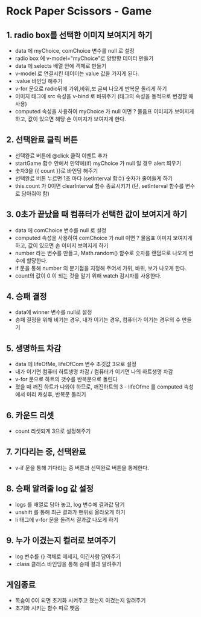 # Rock Paper Scissors - Game

## 1. radio box를 선택한 이미지 보여지게 하기
* data 에 myChoice, comChoice 변수를 null 로 설정
* radio box 에 v-model="myChoice"로 양방향 데이터 만들기
* data 에 selects 배열 안에 객체로 만들기
* v-model 로 연결시킨 데이터는 value 값을 가지게 된다.
* :value 바인딩 해주기
* v-for 문으로 radio뒤에 가위,바위,보 글씨 나오게 반복문 돌리게 하기
* 이미지 태그에 src 속성을 v-bind 로 바꿔주기 (태그의 속성을 동적으로 변경할 때 사용)
* computed 속성을 사용하여 myChoice 가 null 이면 ? 물음표 이미지가 보여지게 하고, 값이 있으면 해당 손 이미지가 보여지게 한다.

## 2. 선택완료 클릭 버튼
* 선택완료 버튼에 @click 클릭 이벤트 추가
* startGame 함수 안에서 만약에(if) myChoice 가 null 일 경우 alert 띄우기
* 숫자3을 {{ count }}로 바인딩 해주기
* 선택완료 버튼 누르면 1초 마다 (setInterval 함수) 숫자가 줄어들게 하기
* this.count 가 0이면 clearInterval 함수 종료시키기 (단, setInterval 함수를 변수로 담아줘야 함)

## 3. 0초가 끝났을 때 컴퓨터가 선택한 값이 보여지게 하기
* data 에 comChoice 변수를 null 로 설정
* computed 속성을 사용하여 comChoice 가 null 이면 ? 물음표 이미지 보여지게 하고, 값이 있으면 손 이미지 보여지게 하기
* number 라는 변수를 만들고, Math.random() 함수로 숫자를 랜덤으로 나오게 변수에 할당한다.
* if 문을 통해 number 의 분기점을 지정해 주어서 가위, 바위, 보가 나오게 한다.
* count의 값이 0 이 되는 것을 알기 위해 watch 감시자를 사용한다.

## 4. 승패 결정
* data에 winner 변수를 null로 설정
* 승패 결정을 위해 비기는 경우, 내가 이기는 경우, 컴퓨터가 이기는 경우의 수 만들기

## 5. 생명하트 차감
* data 에 lifeOfMe, lifeOfCom 변수 초깃값 3으로 설정
* 내가 이기면 컴퓨터 하트생명 차감 / 컴퓨터가 이기면 나의 하트생명 차감
* v-for 문으로 하트의 갯수를 반복문으로 돌린다
* 졌을 때 깨진 하트가 나와야 하므로, 깨진하트의 3 - lifeOfme 를 computed 속성에서 미리 캐싱후, 반복문 돌리기 

## 6. 카운드 리셋 
* count 리셋되게 3으로 설정해주기

## 7. 기다리는 중, 선택완료
* v-if 문을 통해 기다리는 중 버튼과 선택완료 버튼을 통제한다.

## 8. 승패 알려줄 log 값 설정
* logs 를 배열로 담아 놓고, log 변수에 결과값 담기
* unshift 를 통해 최근 결과가 맨위로 올라오게 하기
* li 태그에 v-for 문을 돌려서 결과값 나오게 하기

## 9. 누가 이겼는지 컬러로 보여주기
* log 변수를 {} 객체로 메세지, 이긴사람 담아주기
* :class 클래스 바인딩을 통해 승패 결과 알려주기

## 게임종료
* 목숨이 0이 되면 초기화 시켜주고 졌는지 이겼는지 알려주기
* 초기화 시키는 함수 따로 뺏음


